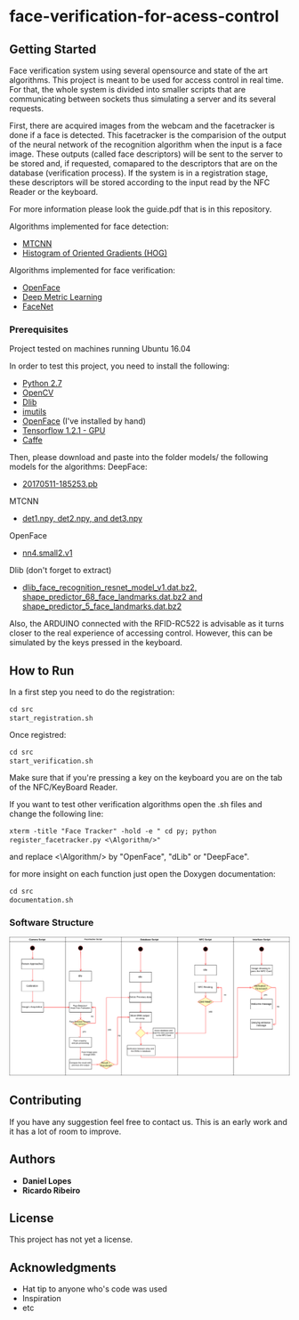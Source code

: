 # face-verification-for-acess-control



## Getting Started

Face verification system using several opensource and state of the art algorithms. This project is meant to be used for access control in real time. For that, the whole system is divided into smaller scripts that are communicating between sockets thus simulating a server and its several requests.

First, there are acquired images from the webcam and the facetracker is done if a face is detected. This facetracker is the comparision of the output of the neural network of the recognition algorithm when the input is a face image. These outputs (called face descriptors) will be sent to the server to be stored and, if requested, comapared to the descriptors that are on the database (verification process).
If the system is in a registration stage, these descriptors will be stored according to the input read by the NFC Reader or the keyboard.

For more information please look the guide.pdf that is in this repository. 

Algorithms implemented for face detection:
* [MTCNN](https://kpzhang93.github.io/MTCNN_face_detection_alignment/index.html)
* [Histogram of Oriented Gradients (HOG)](http://dlib.net/face_detector.py.html)

Algorithms implemented for face verification:
* [OpenFace](https://cmusatyalab.github.io/openface/)
* [Deep Metric Learning](http://blog.dlib.net/2017/02/high-quality-face-recognition-with-deep.html)
* [FaceNet](https://github.com/davidsandberg/facenet)



### Prerequisites
Project tested on machines running Ubuntu 16.04

In order to test this project, you need to install the following:

* [Python 2.7](https://www.python.org/downloads/)
* [OpenCV](https://docs.opencv.org/3.0-beta/doc/tutorials/introduction/linux_install/linux_install.html)
* [Dlib](https://pypi.python.org/pypi/dlib)
* [imutils](https://github.com/jrosebr1/imutils)
* [OpenFace](https://cmusatyalab.github.io/openface/setup/) (I've installed by hand)
* [Tensorflow 1.2.1 - GPU](https://www.tensorflow.org/install/install_linux)
* [Caffe](http://caffe.berkeleyvision.org/install_apt.html)

Then, please download and paste into the folder models/ the following models for the algorithms:
DeepFace:
* [20170511-185253.pb](https://drive.google.com/file/d/0B5MzpY9kBtDVOTVnU3NIaUdySFE/edit)

MTCNN
* [det1.npy, det2.npy, and det3.npy](https://github.com/davidsandberg/facenet/tree/master/src/align)

OpenFace
* [nn4.small2.v1](https://storage.cmusatyalab.org/openface-models/nn4.small2.v1.t7)

Dlib (don't forget to extract)
* [dlib_face_recognition_resnet_model_v1.dat.bz2, shape_predictor_68_face_landmarks.dat.bz2 and shape_predictor_5_face_landmarks.dat.bz2](https://github.com/davisking/dlib-models)

Also, the ARDUINO connected with the RFID-RC522 is advisable as it turns closer to the real experience of accessing control. However, this can be simulated by the keys pressed in the keyboard.

## How to Run

In a first step you need to do the registration:

```
cd src
start_registration.sh
```

Once registred:

```
cd src
start_verification.sh
```

Make sure that if you're pressing a key on the keyboard you are on the tab of the NFC/KeyBoard Reader.

If you want to test other verification algorithms open the .sh files and change the following line:
```
xterm -title "Face Tracker" -hold -e " cd py; python register_facetracker.py <\Algorithm/>"
```

and replace <\Algorithm/> by "OpenFace", "dLib" or "DeepFace".

for more insight on each function just open the Doxygen documentation:
```
cd src
documentation.sh
```

### Software Structure

![Alt text](./readme_images/BehaviorDiagram.png?raw=true "Behaviour Diagram")


## Contributing

If you have any suggestion feel free to contact us. This is an early work and it has a lot of room to improve.


## Authors

* **Daniel Lopes**
* **Ricardo Ribeiro** 

## License

This project has not yet a license. 

## Acknowledgments

* Hat tip to anyone who's code was used
* Inspiration
* etc

